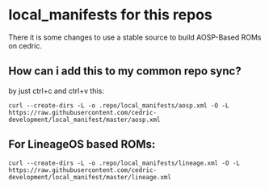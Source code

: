 # local_manifests for this repos
There it is some changes to use a stable source to build AOSP-Based ROMs on cedric.

## How can i add this to my common repo sync?
by just ctrl+c and ctrl+v this:
```
curl --create-dirs -L -o .repo/local_manifests/aosp.xml -O -L https://raw.githubusercontent.com/cedric-development/local_manifest/master/aosp.xml
```
## For LineageOS based ROMs:
```
curl --create-dirs -L -o .repo/local_manifests/lineage.xml -O -L https://raw.githubusercontent.com/cedric-development/local_manifest/master/lineage.xml
```
